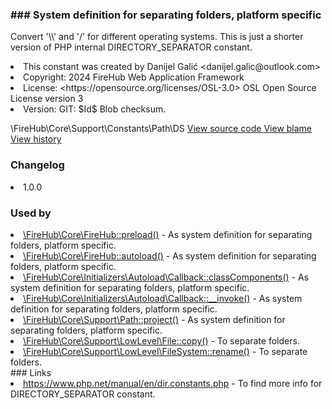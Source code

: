 <title># DS</title>

<code-block lang="php">
<![CDATA[constant string DS = \DIRECTORY_SEPARATOR]]>
</code-block>













### ### System definition for separating folders, platform specific

<p><format style="italic">Convert '\\' and '/' for different operating systems. This is just a shorter version of PHP internal
DIRECTORY_SEPARATOR constant.</format></p>

<deflist>
    <def title="Constant basic info:">
        <list><li>This constant was created by Danijel Galić &lt;danijel.galic@outlook.com&gt;</li><li>Copyright: 2024 FireHub Web Application Framework</li><li>License: &lt;https://opensource.org/licenses/OSL-3.0&gt; OSL Open Source License version 3</li><li>Version: GIT: $Id$ Blob checksum.</li></list>
    </def>
</deflist>

<deflist><def title="Fully Qualified Constant Name:">
        \FireHub\Core\Support\Constants\Path\DS
    </def><def title="Source code:">
        <a href="https://github.com/The-FireHub-Project/Core/blob/develop-pre-alpha-m1/src/support/constants/path.php#L47">
            View source code
        </a>
    </def>
    <def title="Blame:">
        <a href="https://github.com/The-FireHub-Project/Core/blame/develop-pre-alpha-m1/src/support/constants/path.php">
            View blame
        </a>
    </def>
    <def title="History:">
        <a href="https://github.com/The-FireHub-Project/Core/commits/develop-pre-alpha-m1/src/support/constants/path.php">
            View history
        </a>
    </def></deflist>
### Changelog
<deflist>
    <def title="Version history:">
        <list><li>1.0.0</li></list>
    </def>
</deflist>


### Used by
<deflist>
    <def title="This constant is used by:">
        <list><li><a href="FireHub.md#preload()">\FireHub\Core\FireHub::preload()</a>  - <format style="italic">As system definition for separating folders, platform specific.</format></li><li><a href="FireHub.md#autoload()">\FireHub\Core\FireHub::autoload()</a>  - <format style="italic">As system definition for separating folders, platform specific.</format></li><li><a href="Callback.md#classcomponents()">\FireHub\Core\Initializers\Autoload\Callback::classComponents()</a>  - <format style="italic">As system definition for separating folders, platform specific.</format></li><li><a href="Callback.md#__invoke()">\FireHub\Core\Initializers\Autoload\Callback::__invoke()</a>  - <format style="italic">As system definition for separating folders, platform specific.</format></li><li><a href="Path.md#project()">\FireHub\Core\Support\Path::project()</a>  - <format style="italic">As system definition for separating folders, platform specific.</format></li><li><a href="File.md#copy()">\FireHub\Core\Support\LowLevel\File::copy()</a>  - <format style="italic">To separate folders.</format></li><li><a href="FileSystem.md#rename()">\FireHub\Core\Support\LowLevel\FileSystem::rename()</a>  - <format style="italic">To separate folders.</format></li></list>
    </def>
</deflist>
### Links
<deflist>
    <def title="Useful links:">
        <list><li><a href="https://www.php.net/manual/en/dir.constants.php">https://www.php.net/manual/en/dir.constants.php</a> - <format style="italic">To find more info for DIRECTORY_SEPARATOR constant.</format></li></list>
    </def>
</deflist>